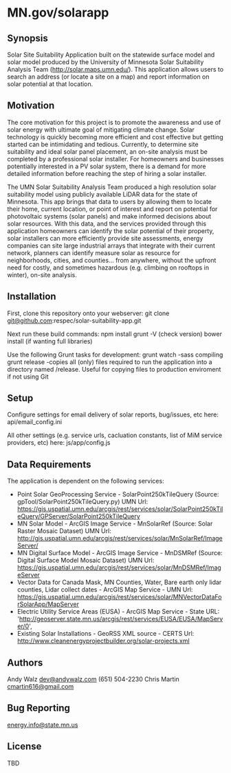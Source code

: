 # MN.gov/solarapp

## Synopsis

Solar Site Suitability Application built on the statewide surface model and solar model produced by the University of Minnesota Solar Suitability Analysis Team (http://solar.maps.umn.edu/). This application allows users to search an address (or locate a site on a map) and report information on solar potential at that location.


## Motivation

The core motivation for this project is to promote the awareness and use of solar energy with ultimate goal of mitigating climate change. Solar technology is quickly becoming more efficient and cost effective but getting started can be intimidating and tedious. Currently, to determine site suitability and ideal solar panel placement, an on-site analysis must be completed by a professional solar installer. For homeowners and businesses potentially interested in a PV solar system, there is a demand for more detailed information before reaching the step of hiring a solar installer.

The UMN Solar Suitability Analysis Team produced a high resolution solar suitability model using publicly available LiDAR data for the state of Minnesota. This app brings that data to users by allowing them to locate their home, current location, or point of interest and report on potential for photovoltaic systems (solar panels) and make informed decisions about solar resources. With this data, and the services provided through this application homeowners can identify the solar potential of their property, solar installers can more efficiently provide site assessments, energy companies can site large industrial arrays that integrate with their current network, planners can identify measure solar as resource for neighborhoods, cities, and counties… from anywhere, without the upfront need for costly, and sometimes hazardous (e.g. climbing on rooftops in winter), on-site analysis.


## Installation

First, clone this repository onto your webserver:
git clone git@github.com:respec/solar-suitability-app.git

Next run these build commands:
  npm install
  grunt -V (check version)
  bower install (if wanting full libraries)

Use the following Grunt tasks for development:
  grunt watch
    -sass compiling
  grunt release
    -copies all (only) files required to run the application into a directory named /release. Useful for copying files to production enviroment if not using Git


## Setup

Configure settings for email delivery of solar reports, bug/issues, etc here:
api/email_config.ini

All other settings (e.g. service urls, cacluation constants, list of MiM service providers, etc) here:
js/app/config.js


## Data Requirements

The application is dependent on the following services:
* Point Solar GeoProcessing Service - SolarPoint250kTileQuery (Source: gpTool/SolarPoint250kTileQuery.py) UMN Url: https://gis.uspatial.umn.edu/arcgis/rest/services/solar/SolarPoint250kTileQuery/GPServer/SolarPoint250kTileQuery
* MN Solar Model - ArcGIS Image Service - MnSolarRef (Source: Solar Raster Mosaic Dataset) UMN Url: http://gis.uspatial.umn.edu/arcgis/rest/services/solar/MnSolarRef/ImageServer/
* MN Digital Surface Model - ArcGIS Image Service - MnDSMRef (Source: Digital Surface Model Mosaic Dataset) UMN Url: https://gis.uspatial.umn.edu/arcgis/rest/services/solar/MnDSMRef/ImageServer
* Vector Data for Canada Mask, MN Counties, Water, Bare earth only lidar counties, Lidar collect dates - ArcGIS Map Service - UMN Url: https://gis.uspatial.umn.edu/arcgis/rest/services/solar/MNVectorDataForSolarApp/MapServer
* Electric Utility Service Areas (EUSA) - ArcGIS Map Service - State URL: 'http://geoserver.state.mn.us/arcgis/rest/services/EUSA/EUSA/MapServer/0',
* Existing Solar Installations - GeoRSS XML source - CERTS Url: http://www.cleanenergyprojectbuilder.org/solar-projects.xml


## Authors

Andy Walz <dev@andywalz.com> (651) 504-2230
Chris Martin <cmartin616@gmail.com>


## Bug Reporting
energy.info@state.mn.us


## License
TBD